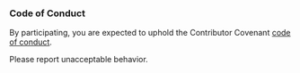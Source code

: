 ### Code of Conduct

By participating, you are expected to uphold the Contributor Covenant 
[code of conduct](http://contributor-covenant.org/).

Please report unacceptable behavior.

